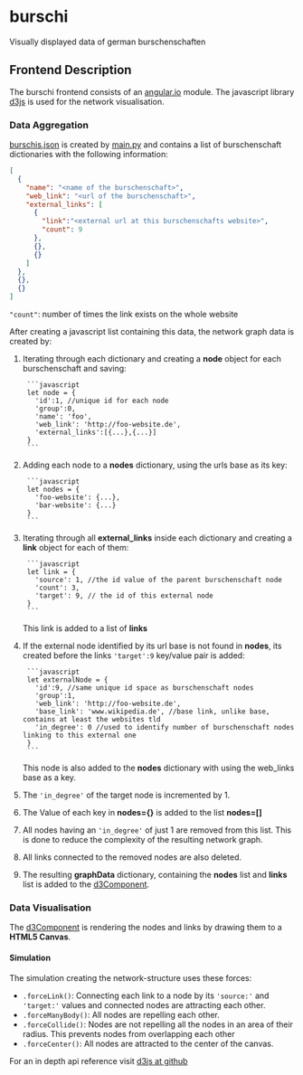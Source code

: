 # burschi
Visually displayed data of german burschenschaften

## Frontend Description
The burschi frontend consists of an [angular.io](https://angular.io/) module.
The javascript library [d3js](https://d3js.org/) is used for the network visualisation.

### Data Aggregation
[burschis.json](/burschi-app/src/assets/burschis.json) is created by [main.py](/main.py) and contains a list of burschenschaft dictionaries with the following information:

```json
[
  {
    "name": "<name of the burschenschaft>",
    "web_link": "<url of the burschenschaft>",
    "external_links": [
      {
        "link":"<external url at this burschenschafts website>",
        "count": 9
      },
      {},
      {}
    ]
  },
  {},
  {}
]
```
`"count"`: number of times the link exists on the whole website

After creating a javascript list containing this data, the network graph data is created by:

1. Iterating through each dictionary and creating a **node** object for each burschenschaft and saving:

        ```javascript
        let node = {
          'id':1, //unique id for each node
          'group':0,
          'name': 'foo',
          'web_link': 'http://foo-website.de',
          'external_links':[{...},{...}]
        }
        ```


2. Adding each node to a **nodes** dictionary, using the urls base as its key:

        ```javascript
        let nodes = {
          'foo-website': {...},
          'bar-website': {...}
        }
        ```


3. Iterating through all **external_links** inside each dictionary and creating a **link** object for each of them:

        ```javascript
        let link = {
          'source': 1, //the id value of the parent burschenschaft node
          'count': 3,
          'target': 9, // the id of this external node 
        }
        ```
    This link is added to a list of **links**

4. If the external node identified by its url base is not found in **nodes**, its created before the links `'target':9` key/value pair is added:

        ```javascript
        let externalNode = {
          'id':9, //same unique id space as burschenschaft nodes
          'group':1,
          'web_link': 'http://foo-website.de',
          'base_link': 'www.wikipedia.de', //base link, unlike base, contains at least the websites tld
          'in_degree': 0 //used to identify number of burschenschaft nodes linking to this external one
        }
        ```
    This node is also added to the **nodes** dictionary with using the web_links base as a key.

5. The `'in_degree'` of the target node is incremented by 1. 

6. The Value of each key in **nodes={}** is added to the list **nodes=[]**

7. All nodes having an `'in_degree'` of just 1 are removed from this list. This is done to reduce the complexity of the resulting network graph.

8. All links connected to the removed nodes are also deleted.

9. The resulting **graphData** dictionary, containing the **nodes** list and **links** list is added to the [d3Component](/burschi-app/src/app/d3.component.ts).

### Data Visualisation

The [d3Component](/burschi-app/src/app/d3.component.ts) is rendering the nodes and links by drawing them to a **HTML5 Canvas**.

#### Simulation

The simulation creating the network-structure uses these forces:

* `.forceLink()`: Connecting each link to a node by its `'source:'` and `'target:'` values and connected nodes are attracting each other.
* `.forceManyBody()`: All nodes are repelling each other.
* `.forceCollide()`: Nodes are not repelling all the nodes in an area of their radius. This prevents nodes from overlapping each other
* `.forceCenter()`: All nodes are attracted to the center of the canvas.

For an in depth api reference visit [d3js at github](https://github.com/d3/d3/blob/master/API.md)
